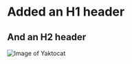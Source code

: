 # Added an H1 header
## And an H2 header

![Image of Yaktocat](https://octodex.github.com/images/yaktocat.png)

